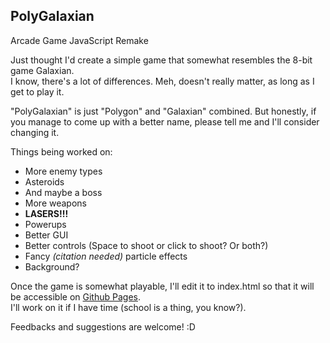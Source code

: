 ## PolyGalaxian
Arcade Game JavaScript Remake

Just thought I'd create a simple game that somewhat resembles the 8-bit game Galaxian.  
I know, there's a lot of differences. Meh, doesn't really matter, as long as I get to play it.

"PolyGalaxian" is just "Polygon" and "Galaxian" combined. But honestly, if you manage to come up with a better name, please tell me and I'll consider changing it.

Things being worked on:
* More enemy types
 * Asteroids
 * And maybe a boss
* More weapons
 * **LASERS!!!**
* Powerups
* Better GUI
* Better controls (Space to shoot or click to shoot? Or both?)
* Fancy _(citation needed)_ particle effects
* Background?

Once the game is somewhat playable, I'll edit it to index.html so that it will be accessible on [Github Pages](http://charcoding.github.io/PolyGalaxian).  
I'll work on it if I have time (school is a thing, you know?).

Feedbacks and suggestions are welcome! :D
